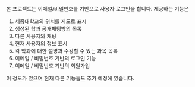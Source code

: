 본 프로젝트는 이메일/비밀번호를 기반으로 사용자 로그인을 합니다. 제공하는 기능은

1. 세종대학교의 위치를 지도로 표시
2. 생성된 학과 공개채팅방의 목록
3. 다른 사용자와 채팅
4. 현재 사용자의 정보 표시
5. 각 학과에 대한 설명과 수강할 수 있는 과목 목록
6. 이메일 / 비밀번호 기반의 로그인 기능
7. 이메일 / 비밀번호 기반의 회원가입 

이 정도가 있으며 현재 다른 기능들도 추가 예정에 있습니다.

